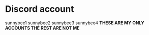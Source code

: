 # Discord account
sunnybee1
sunnybee2
sunnybee3
sunnybee4
**THESE ARE MY ONLY ACCOUNTS THE REST ARE NOT ME**

